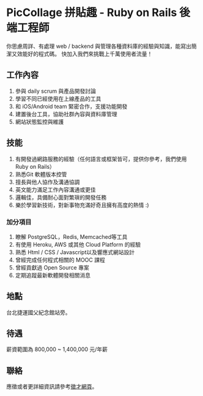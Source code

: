 # PicCollage 拼貼趣 - Ruby on Rails 後端工程師

你思慮周詳、有處理 web / backend 與管理各種資料庫的經驗與知識，能寫出簡潔又效能好的程式碼。
快加入我們來挑戰上千萬使用者流量！

## 工作內容

1. 參與 daily scrum 與產品開發討論
2. 學習不同已經使用在上線產品的工具
3. 和 iOS/Android team 緊密合作，支援功能開發
4. 建置後台工具，協助社群內容與資料庫管理
5. 網站狀態監控與維護

## 技能

1. 有開發過網路服務的經驗（任何語言或框架皆可，提供你參考，我們使用Ruby on Rails）
2. 熟悉Git 軟體版本控管
3. 擅長與他人協作及溝通協調
4. 英文能力滿足工作內容溝通或更佳
5. 邏輯佳，具備耐心面對繁瑣的開發任務
6. 樂於學習新技術，對新事物充滿好奇且擁有高度的熱情 :)

### 加分項目

1. 瞭解 PostgreSQL，Redis, Memcached等工具
2. 有使用 Heroku, AWS 或其他 Cloud Platform 的經驗 
3. 熟悉 Html / CSS / Javascript以及響應式網站設計
4. 曾經完成任何程式相關的 MOOC 課程
5. 曾經貢獻過 Open Source 專案
6. 定期追蹤最新軟體開發相關消息

## 地點

台北捷運國父紀念館站旁。

## 待遇

薪資範圍為 800,000 ~ 1,400,000 元/年薪

## 聯絡

應徵或者更詳細資訊請參考[徵才網頁](https://cardinalblue.com/jobs/server_dev)。

